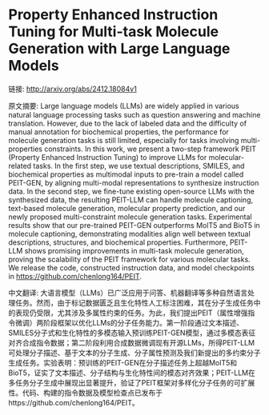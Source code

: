 # Property Enhanced Instruction Tuning for Multi-task Molecule Generation with Large Language Models

链接: http://arxiv.org/abs/2412.18084v1

原文摘要:
Large language models (LLMs) are widely applied in various natural language
processing tasks such as question answering and machine translation. However,
due to the lack of labeled data and the difficulty of manual annotation for
biochemical properties, the performance for molecule generation tasks is still
limited, especially for tasks involving multi-properties constraints. In this
work, we present a two-step framework PEIT (Property Enhanced Instruction
Tuning) to improve LLMs for molecular-related tasks. In the first step, we use
textual descriptions, SMILES, and biochemical properties as multimodal inputs
to pre-train a model called PEIT-GEN, by aligning multi-modal representations
to synthesize instruction data. In the second step, we fine-tune existing
open-source LLMs with the synthesized data, the resulting PEIT-LLM can handle
molecule captioning, text-based molecule generation, molecular property
prediction, and our newly proposed multi-constraint molecule generation tasks.
Experimental results show that our pre-trained PEIT-GEN outperforms MolT5 and
BioT5 in molecule captioning, demonstrating modalities align well between
textual descriptions, structures, and biochemical properties. Furthermore,
PEIT-LLM shows promising improvements in multi-task molecule generation,
proving the scalability of the PEIT framework for various molecular tasks. We
release the code, constructed instruction data, and model checkpoints in
https://github.com/chenlong164/PEIT.

中文翻译:
大语言模型（LLMs）已广泛应用于问答、机器翻译等多种自然语言处理任务。然而，由于标记数据匮乏且生化特性人工标注困难，其在分子生成任务中的表现仍受限，尤其涉及多属性约束的任务。为此，我们提出PEIT（属性增强指令微调）两阶段框架以优化LLMs的分子任务能力。第一阶段通过文本描述、SMILES分子式和生化特性的多模态输入预训练PEIT-GEN模型，通过多模态表征对齐合成指令数据；第二阶段利用合成数据微调现有开源LLMs，所得PEIT-LLM可处理分子描述、基于文本的分子生成、分子属性预测及我们新提出的多约束分子生成任务。实验表明：预训练的PEIT-GEN在分子描述任务上超越MolT5和BioT5，证实了文本描述、分子结构与生化特性间的模态对齐效果；PEIT-LLM在多任务分子生成中展现出显著提升，验证了PEIT框架对多样化分子任务的可扩展性。代码、构建的指令数据及模型检查点已发布于https://github.com/chenlong164/PEIT。
